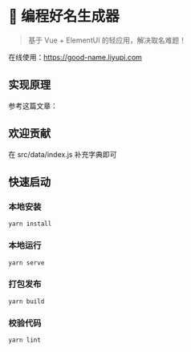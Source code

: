 # 🤔 编程好名生成器

> 基于 Vue + ElementUI 的轻应用，解决取名难题！

在线使用：https://good-name.liyupi.com

## 实现原理

参考这篇文章：

## 欢迎贡献

在 src/data/index.js 补充字典即可

## 快速启动

### 本地安装
```
yarn install
```

### 本地运行
```
yarn serve
```

### 打包发布
```
yarn build
```

### 校验代码
```
yarn lint
```
